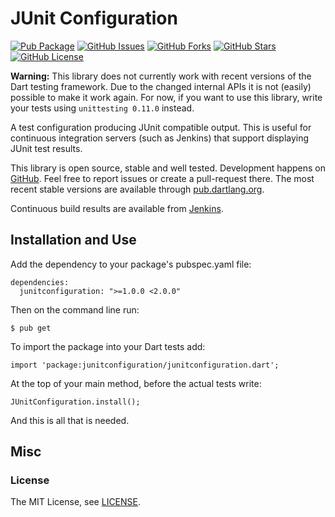 JUnit Configuration
===================

[![Pub Package](https://img.shields.io/pub/v/junitconfiguration.svg)](https://pub.dartlang.org/packages/junitconfiguration)
[![GitHub Issues](https://img.shields.io/github/issues/renggli/dart-junit.svg)](https://github.com/renggli/dart-junit/issues)
[![GitHub Forks](https://img.shields.io/github/forks/renggli/dart-junit.svg)](https://github.com/renggli/dart-junit/network)
[![GitHub Stars](https://img.shields.io/github/stars/renggli/dart-junit.svg)](https://github.com/renggli/dart-junit/stargazers)
[![GitHub License](https://img.shields.io/badge/license-MIT-blue.svg)](https://raw.githubusercontent.com/renggli/dart-junit/master/LICENSE)

**Warning:** This library does not currently work with recent versions of the Dart testing framework. Due to the changed internal APIs it is not (easily) possible to make it work again. For now, if you want to use this library, write your tests using `unittesting 0.11.0` instead.

A test configuration producing JUnit compatible output. This is useful for continuous integration servers (such as Jenkins) that support displaying JUnit test results.

This library is open source, stable and well tested. Development happens on [GitHub](https://github.com/renggli/dart-junit). Feel free to report issues or create a pull-request there. The most recent stable versions are available through [pub.dartlang.org](http://pub.dartlang.org/packages/junitconfiguration).

Continuous build results are available from [Jenkins](http://jenkins.lukas-renggli.ch/job/dart-junit).


Installation and Use
--------------------

Add the dependency to your package's pubspec.yaml file:

    dependencies:
      junitconfiguration: ">=1.0.0 <2.0.0"

Then on the command line run:

    $ pub get

To import the package into your Dart tests add:

    import 'package:junitconfiguration/junitconfiguration.dart';

At the top of your main method, before the actual tests write:

    JUnitConfiguration.install();

And this is all that is needed.


Misc
----

### License

The MIT License, see [LICENSE](https://github.com/renggli/dart-junit/raw/master/LICENSE).
